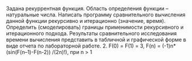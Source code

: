 Задана рекуррентная функция. Область определения функции – натуральные числа.
Написать программу сравнительного вычисления данной функции рекурсивно и итерационно (значение, время). Определить (смоделировать) границы применимости рекурсивного и итерационного подхода.
Результаты сравнительного исследования времени вычисления представить в табличной и графической форме в виде отчета по лабораторной работе.
2. F(0) = F(1) = 3, F(n) = (-1)n*(sin(F(n–1)-F(n-2)) /(2n)!), при n > 1
